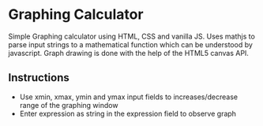 # Graphing Calculator
 Simple Graphing calculator using HTML, CSS and vanilla JS. Uses mathjs to parse input strings to a mathematical function which can be understood by javascript. Graph drawing is done with the help of the HTML5 canvas API.
## Instructions
<ul>
<li>Use xmin, xmax, ymin and ymax input fields to increases/decrease range of the graphing window</li>
<li>Enter expression as string in the expression field to observe graph</li>
</ul>
